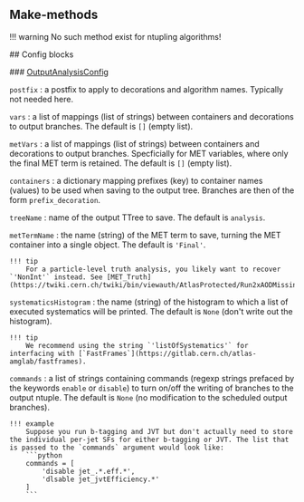## Make-methods

!!! warning
    No such method exist for ntupling algorithms!

## Config blocks

### [OutputAnalysisConfig](https://acode-browser1.usatlas.bnl.gov/lxr/source/athena/PhysicsAnalysis/Algorithms/AsgAnalysisAlgorithms/python/OutputAnalysisConfig.py)

`postfix`
:   a postfix to apply to decorations and algorithm names. Typically not needed here.

`vars`
:   a list of mappings (list of strings) between containers and decorations to output branches. The default is `[]` (empty list).

`metVars`
:   a list of mappings (list of strings) between containers and decorations to output branches. Specficially for MET variables, where only the final MET term is retained. The default is `[]` (empty list).

`containers`
:   a dictionary mapping prefixes (key) to container names (values) to be used when saving to the output tree. Branches are then of the form `prefix_decoration`.

`treeName`
:   name of the output TTree to save. The default is `analysis`.

`metTermName`
:   the name (string) of the MET term to save, turning the MET container into a single object. The default is `'Final'`.

    !!! tip
        For a particle-level truth analysis, you likely want to recover `'NonInt'` instead. See [MET_Truth](https://twiki.cern.ch/twiki/bin/viewauth/AtlasProtected/Run2xAODMissingET#MET_Truth).

`systematicsHistogram`
:   the name (string) of the histogram to which a list of executed systematics will be printed. The default is `None` (don't write out the histogram).

    !!! tip
        We recommend using the string `'listOfSystematics'` for interfacing with [`FastFrames`](https://gitlab.cern.ch/atlas-amglab/fastframes).

`commands`
:   a list of strings containing commands (regexp strings prefaced by the keywords `enable` or `disable`) to turn on/off the writing of branches to the output ntuple. The default is `None` (no modification to the scheduled output branches).

    !!! example
        Suppose you run b-tagging and JVT but don't actually need to store the individual per-jet SFs for either b-tagging or JVT. The list that is passed to the `commands` argument would look like:
        ```python
        commands = [
            'disable jet_.*.eff.*',
            'dlsable jet_jvtEfficiency.*'
        ]
        ```
